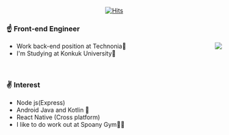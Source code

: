 <div align=center>

[![Hits](https://hits.seeyoufarm.com/api/count/incr/badge.svg?url=https%3A%2F%2Fgithub.com%2FJinleeJeong)](https://hits.seeyoufarm.com) 

</div>

### ☝️ Front-end Engineer
- Work back-end position at Technonia🏢
<a href="https://github.com/anuraghazra/github-readme-stats"><img align="right" src="https://github-readme-stats.anuraghazra1.vercel.app/api?username=JinleeJeong&show_icons=true" /></a>
- I'm Studying at Konkuk University🏤



<br />

### ✌️ Interest
- Node js(Express)
- Android Java and Kotlin 👀
- React Native (Cross platform)
- I like to do work out at Spoany Gym💪🏻
